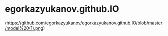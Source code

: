 # egorkazyukanov.github.IO
(https://github.com/egorkazyukanov/egorkazyukanov.github.IO/blob/master/model%20(1).png)

